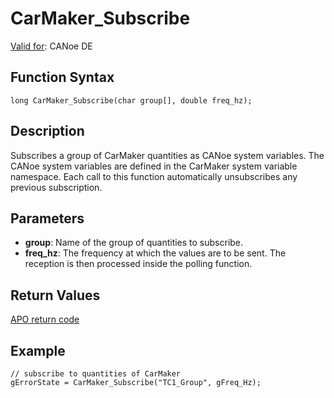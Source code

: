 # CarMaker_Subscribe

[Valid for](../../../Shared/FeatureAvailability.md): CANoe DE

## Function Syntax

```plaintext
long CarMaker_Subscribe(char group[], double freq_hz);
```

## Description

Subscribes a group of CarMaker quantities as CANoe system variables. The CANoe system variables are defined in the CarMaker system variable namespace. Each call to this function automatically unsubscribes any previous subscription.

## Parameters

- **group**: Name of the group of quantities to subscribe.
- **freq_hz**: The frequency at which the values are to be sent. The reception is then processed inside the polling function.

## Return Values

[APO return code](../CAPLfunctionsCarMakerReturnCodes.md)

## Example

```plaintext
// subscribe to quantities of CarMaker
gErrorState = CarMaker_Subscribe("TC1_Group", gFreq_Hz);
```

